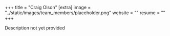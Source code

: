 +++
title = "Craig Olson"
[extra]
image = "../static/images/team_members/placeholder.png"
website = ""
resume = ""
+++

Description not yet provided
